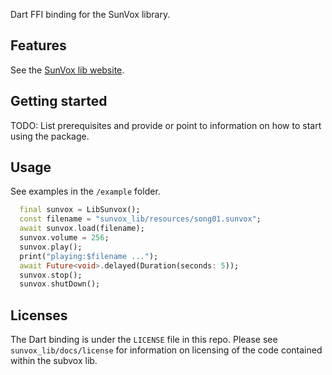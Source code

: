 Dart FFI binding for the SunVox library.

## Features

See the [SunVox lib website](https://warmplace.ru/soft/sunvox/sunvox_lib.php).

## Getting started

TODO: List prerequisites and provide or point to information on how to
start using the package.

## Usage

See  examples in the `/example` folder. 

```dart
  final sunvox = LibSunvox();
  const filename = "sunvox_lib/resources/song01.sunvox";
  await sunvox.load(filename);
  sunvox.volume = 256;
  sunvox.play();
  print("playing:$filename ...");
  await Future<void>.delayed(Duration(seconds: 5));
  sunvox.stop();
  sunvox.shutDown();
```

## Licenses

The Dart binding is under the `LICENSE` file in this repo. Please see `sunvox_lib/docs/license` for information on licensing of the code contained within the subvox lib.